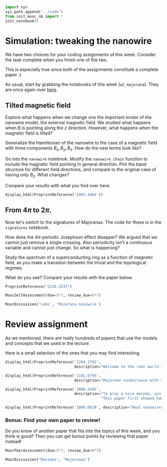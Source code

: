 

```python
import sys
sys.path.append('../code')
from init_mooc_nb import *
init_notebook()
```

# Simulation: tweaking the nanowire

We have two choices for your coding assignments of this week. Consider the task complete when you finish one of the two.

This is especially true since both of the assignments constitute a complete paper :)

As usual, start by grabbing the notebooks of this week (`w2_majorana`). They are once again over [here](http://tiny.cc/topocm_smc).

## Tilted magnetic field

Explore what happens when we change one the important knobs of the nanowire model, the external magnetic field. We studied what happens when $B$ is pointing along the $z$ direction. However, what happens when the magnetic field is tilted?

Generalize the Hamiltonian of the nanowire to the case of a magnetic field with three components $B_x, B_y, B_z$. How do the new terms look like?

Go into the `nanowire` notebook. Modify the `nanowire_chain` function to include the magnetic field pointing in general direction.
Plot the band structure for different field directions, and compare to the original case of having only $B_z$. What changes?

Compare your results with what you find over here:


```python
display_html(PreprintReference('1403.4464'))
```

## From $4\pi$ to $2\pi$.

Now let's switch to the signatures of Majoranas. The code for these is in the `signatures` notebook.

How does the $4\pi$-periodic Josephson effect disapper? We argued that we cannot just remove a single crossing. Also periodicity isn't a continuous variable and cannot just change. So what is happening?

Study the spectrum of a superconducting ring as a function of magnetic field, as you make a transition between the trivial and the topological regimes.

What do you see? Compare your results with the paper below.


```python
PreprintReference("1210.3237")
```


```python
MoocSelfAssessment(due=5*7, review_due=6*7)
```


```python
MoocDiscussion('Labs', 'Majorana nanowire')
```

# Review assignment

As we mentioned, there are really hundreds of papers that use the models and concepts that we used in the lecture.

Here is a small selection of the ones that you may find interesting.


```python
display_html(PreprintReference('1204.2792',
                               description="Welcome to the real world."))

display_html(PreprintReference('1101.5795',
                               description="Majorana conductance with many modes."))

display_html(PreprintReference('1006.4395',
                               description="To play a nice melody, you just need a keyboard. "
                                           "This paper first showed how Majoranas in wire networks can be moved around"))

display_html(PreprintReference('1008.0629', description="Real nanowires are more complicated."))
```

### Bonus: Find your own paper to review!

Do you know of another paper that fits into the topics of this week, and you think is good?
Then you can get bonus points by reviewing that paper instead!


```python
MoocPeerAssessment(due=5*7, review_due=6*7)
```


```python
MoocDiscussion("Reviews", "Majoranas")
```
